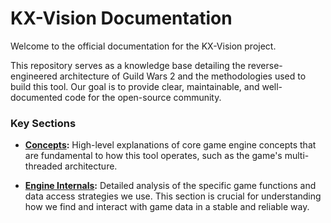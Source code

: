 # KX-Vision Documentation

Welcome to the official documentation for the KX-Vision project.

This repository serves as a knowledge base detailing the reverse-engineered architecture of Guild Wars 2 and the methodologies used to build this tool. Our goal is to provide clear, maintainable, and well-documented code for the open-source community.

### Key Sections

- **[Concepts](./concepts/multithreading-model.md):**
  High-level explanations of core game engine concepts that are fundamental to how this tool operates, such as the game's multi-threaded architecture.

- **[Engine Internals](./engine_internals/index.md):**
  Detailed analysis of the specific game functions and data access strategies we use. This section is crucial for understanding how we find and interact with game data in a stable and reliable way.